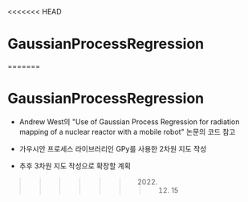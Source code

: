 <<<<<<< HEAD
# GaussianProcessRegression
=======
# GaussianProcessRegression

- Andrew West의 "Use of Gaussian Process Regression for radiation mapping of a nuclear reactor with a mobile robot" 논문의 코드 참고

- 가우시안 프로세스 라이브러리인 GPy를 사용한 2차원 지도 작성

- 추후 3차원 지도 작성으로 확장할 계획
>>>>>>> 2022. 12. 15
